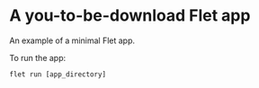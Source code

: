 # A you-to-be-download Flet app

An example of a minimal Flet app.

To run the app:

```
flet run [app_directory]
```